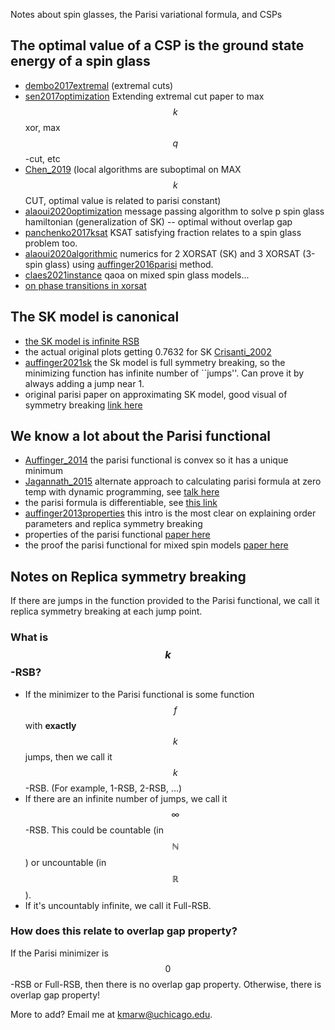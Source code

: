 
Notes about spin glasses, the Parisi variational formula, and CSPs

## The optimal value of a CSP is the ground state energy of a spin glass

* [dembo2017extremal](https://arxiv.org/abs/1503.03923) (extremal cuts)
* [sen2017optimization](https://arxiv.org/abs/1606.02365) Extending extremal cut paper to max $$k$$ xor, max $$q$$-cut, etc
* [Chen_2019](https://arxiv.org/abs/1707.05386) (local algorithms are suboptimal on MAX $$k$$ CUT, optimal value is related to parisi constant)
* [alaoui2020optimization](https://arxiv.org/abs/2001.00904) message passing algorithm to solve p spin glass hamiltonian (generalization of SK) -- optimal without overlap gap
* [panchenko2017ksat](https://arxiv.org/abs/1608.06256) KSAT satisfying fraction relates to a spin glass problem too.
* [alaoui2020algorithmic](https://arxiv.org/abs/2009.11481) numerics for 2 XORSAT (SK) and 3 XORSAT (3-spin glass) using [auffinger2016parisi](https://arxiv.org/abs/1606.05335) method.
* [claes2021instance](https://arxiv.org/abs/2102.12043) qaoa on mixed spin glass models...
* [on phase transitions in xorsat](https://link.springer.com/article/10.1023/A:1022886412117)

## The SK model is canonical

* [the SK model is infinite RSB](https://arxiv.org/pdf/1703.06872.pdf)
* the actual original plots getting 0.7632 for SK [Crisanti_2002](https://arxiv.org/abs/cond-mat/0111037)
* [auffinger2021sk](https://arxiv.org/abs/1703.06872) the Sk model is full symmetry breaking, so the minimizing function has infinite number of ``jumps''. Can prove it by always adding a jump near 1.
* original parisi paper on approximating SK model, good visual of symmetry breaking [link here](https://iopscience.iop.org/article/10.1088/0305-4470/13/4/009)

## We know a lot about the Parisi functional

* [Auffinger_2014](https://arxiv.org/abs/1402.5132) the parisi functional is convex so it has a unique minimum
* [Jagannath_2015](https://arxiv.org/abs/1502.04398) alternate approach to calculating parisi formula at zero temp with dynamic programming, see [talk here](https://cims.nyu.edu/~aukosh/slides/cornelltalk.pdf)
* the parisi formula is differentiable, see [this link](https://projecteuclid.org/journals/electronic-communications-in-probability/volume-13/issue-none/On-differentiability-of-the-Parisi-formula/10.1214/ECP.v13-1365.full)
* [auffinger2013properties](https://arxiv.org/abs/1303.3573) this intro is the most clear on explaining order parameters and replica symmetry breaking
* properties of the parisi functional [paper here](https://arxiv.org/abs/1501.06635)
* the proof the parisi functional for mixed spin models [paper here](https://arxiv.org/pdf/1112.4409.pdf)


## Notes on Replica symmetry breaking

If there are jumps in the function provided to the Parisi functional, we call it replica symmetry breaking at each jump point.

### What is $$k$$-RSB?

* If the minimizer to the Parisi functional is some function $$f$$ with **exactly** $$k$$ jumps, then we call it $$k$$-RSB. (For example, 1-RSB, 2-RSB, ...)
* If there are an infinite number of jumps, we call it $$\infty$$-RSB. This could be countable (in $$\mathbb{N}$$) or uncountable (in $$\mathbb{R}$$).
* If it's uncountably infinite, we call it Full-RSB.

### How does this relate to overlap gap property?

If the Parisi minimizer is $$0$$-RSB or Full-RSB, then there is no overlap gap property. Otherwise, there is overlap gap property!



More to add? Email me at kmarw@uchicago.edu.